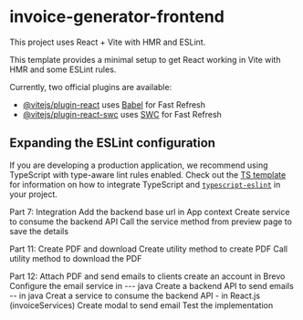 # invoice-generator-frontend

This project uses React + Vite with HMR and ESLint.

This template provides a minimal setup to get React working in Vite with HMR and some ESLint rules.

Currently, two official plugins are available:

- [@vitejs/plugin-react](https://github.com/vitejs/vite-plugin-react/blob/main/packages/plugin-react) uses [Babel](https://babeljs.io/) for Fast Refresh
- [@vitejs/plugin-react-swc](https://github.com/vitejs/vite-plugin-react/blob/main/packages/plugin-react-swc) uses [SWC](https://swc.rs/) for Fast Refresh

## Expanding the ESLint configuration


If you are developing a production application, we recommend using TypeScript with type-aware lint rules enabled. Check out the [TS template](https://github.com/vitejs/vite/tree/main/packages/create-vite/template-react-ts) for information on how to integrate TypeScript and [`typescript-eslint`](https://typescript-eslint.io) in your project.


Part 7: Integration
Add the backend base url in App context 
Create service to consume the backend API
Call the service method from preview page to save the details


Part 11: Create PDF and download
Create utility method to create PDF
Call utility method to download the PDF

Part 12: Attach PDF and send emails to clients
create an account in Brevo
Configure the email service in  --- java
Create a backend API to send emails -- in java
Creat a service to consume the backend API - in React.js (invoiceServices)
Create modal to send email 
Test the implementation